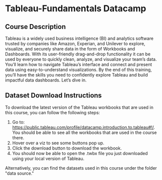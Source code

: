 # Tableau-Fundamentals Datacamp

## Course Description

Tableau is a widely used business intelligence (BI) and analytics software trusted by companies like Amazon, Experian, and Unilever to explore, visualize, and securely share data in the form of Workbooks and Dashboards. With its user-friendly drag-and-drop functionality it can be used by everyone to quickly clean, analyze, and visualize your team’s data. You’ll learn how to navigate Tableau’s interface and connect and present data using easy-to-understand visualizations. By the end of this training, you’ll have the skills you need to confidently explore Tableau and build impactful data dashboards. Let’s dive in.

## Dataset Download Instructions

To download the latest version of the Tableau workbooks that are used in this course, you can follow the following steps:
1. Go to: https://public.tableau.com/profile/datacamp.introduction.to.tableau#!/. You should be able to see all the workbooks that are used in the course there.
2. Hover over a viz to see some buttons pop up.
3. Click the download button to download the workbook.
4. You should now be able to open the .twbx file you just downloaded using your local version of Tableau.

Alternatively, you can find the datasets used in this course under the folder "data source."
